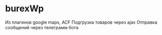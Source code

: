 # burexWp
Из плагинов google maps, ACF
Подгрузка товаров через ajax
Отправка сообщений через телеграмм бота
